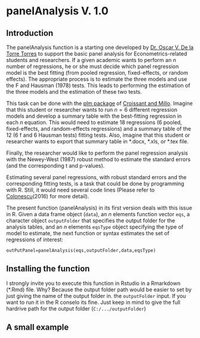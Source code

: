 # panelAnalysis V. 1.0
## Introduction
The panelAnalysis function is a starting one developed by [Dr. Oscar V. De la Torre Torres](https://oscardelatorretorres.com) to support the basic panel analysis for Econometrics-related students and researchers. If a given academic wants to perform an $n$ number of regressions, he or she must decide which panel regression model is the best fitting (from pooled regression, fixed-effects, or random effects). The appropriate process is to estimate the three models and use the F and Hausman (1978) tests. This leads to performing the estimation of the three models and the estimation of these two tests.

This task can be done with the [plm package](https://github.com/ycroissant/plm/) of [Croissant and Millo](https://cran.r-project.org/web/packages/plm/vignettes/A_plmPackage.html). Imagine that this student or researcher wants to run $n=6$ different regression models and develop a summary table with the best-fitting regression in each $n$ equation. This would need to estimate 18 regressions (6 pooled, fixed-effects, and random-effects regressions) and a summary table of the 12 (6 f and 6 Hausman tests) fitting tests. Also, imagine that this student or researcher wants to export that summary table in *.docx, *.xls, or *.tex file.

Finally, the researcher would like to perform the panel regression analysis with the Newey-West (1987) robust method to estimate the standard errors (and the corresponding t and p-values).

Estimating several panel regressions, with robust standard errors and the corresponding fitting tests, is a task that could be done by programming with R. Still, it would need several code lines (Please refer to [Colonescu](https://bookdown.org/ccolonescu/RPoE4/)(2016) for more detail).

The present function (panelAnalysis) in its first version deals with this issue in R. Given a data frame object (`data`), an $n$ elements function vector `eqs`, a character object `outputFolder` that specifies the output folder for the analysis tables, and an $n$ elements `eqsType` object specifying the type of model to estimate, the next function or syntax estimates the set of regressions of interest:

`outPutPanel=panelAnalysis(eqs,outputFolder,data,eqsType)`

## Installing the function

I strongly invite you to execute this function in Rstudio in a Rmarkdown (*.Rmd) file. Why? Because the output folder path would be easier to set by just giving the name of the output folder in. the `outputFolder` input. If you want to run it in the R conselo its fine. Just keep in mind to give the full hardrive path for the output folder (`C:/.../outputFolder`)

## A small example


